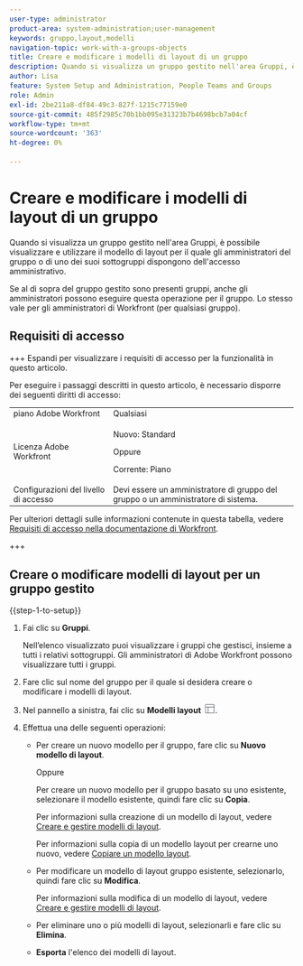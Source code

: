 ```yaml
---
user-type: administrator
product-area: system-administration;user-management
keywords: gruppo,layout,modelli
navigation-topic: work-with-a-groups-objects
title: Creare e modificare i modelli di layout di un gruppo
description: Quando si visualizza un gruppo gestito nell'area Gruppi, è possibile visualizzare e utilizzare il modello di layout per il quale gli amministratori del gruppo o di uno dei suoi sottogruppi dispongono dell'accesso amministrativo.
author: Lisa
feature: System Setup and Administration, People Teams and Groups
role: Admin
exl-id: 2be211a8-df84-49c3-827f-1215c77159e0
source-git-commit: 485f2985c70b1bb095e31323b7b4698bcb7a04cf
workflow-type: tm+mt
source-wordcount: '363'
ht-degree: 0%

---
```


# Creare e modificare i modelli di layout di un gruppo

Quando si visualizza un gruppo gestito nell&#39;area Gruppi, è possibile visualizzare e utilizzare il modello di layout per il quale gli amministratori del gruppo o di uno dei suoi sottogruppi dispongono dell&#39;accesso amministrativo.

Se al di sopra del gruppo gestito sono presenti gruppi, anche gli amministratori possono eseguire questa operazione per il gruppo. Lo stesso vale per gli amministratori di Workfront (per qualsiasi gruppo).

## Requisiti di accesso

+++ Espandi per visualizzare i requisiti di accesso per la funzionalità in questo articolo.

Per eseguire i passaggi descritti in questo articolo, è necessario disporre dei seguenti diritti di accesso:

<table style="table-layout:auto"> 
 <col> 
 <col> 
 <tbody> 
  <tr> 
   <td role="rowheader">piano Adobe Workfront</td> 
   <td>Qualsiasi</td> 
  </tr> 
  <tr> 
   <td role="rowheader">Licenza Adobe Workfront</td>
   <td><p>Nuovo: Standard</p>
       <p>Oppure</p>
       <p>Corrente: Piano</p></td>
  <tr> 
   <td role="rowheader">Configurazioni del livello di accesso</td> 
   <td>Devi essere un amministratore di gruppo del gruppo o un amministratore di sistema.</td>
  </tr>
  </tr> 
 </tbody> 
</table>

Per ulteriori dettagli sulle informazioni contenute in questa tabella, vedere [Requisiti di accesso nella documentazione di Workfront](/help/quicksilver/administration-and-setup/add-users/access-levels-and-object-permissions/access-level-requirements-in-documentation.md).

+++

## Creare o modificare modelli di layout per un gruppo gestito

{{step-1-to-setup}}

1. Fai clic su **Gruppi**.

   Nell’elenco visualizzato puoi visualizzare i gruppi che gestisci, insieme a tutti i relativi sottogruppi. Gli amministratori di Adobe Workfront possono visualizzare tutti i gruppi.

1. Fare clic sul nome del gruppo per il quale si desidera creare o modificare i modelli di layout.
1. Nel pannello a sinistra, fai clic su **Modelli layout** ![Icona Modelli layout](assets/layout-templates-icon.png).

1. Effettua una delle seguenti operazioni:

   * Per creare un nuovo modello per il gruppo, fare clic su **Nuovo modello di layout**.

     Oppure

     Per creare un nuovo modello per il gruppo basato su uno esistente, selezionare il modello esistente, quindi fare clic su **Copia**.

     Per informazioni sulla creazione di un modello di layout, vedere [Creare e gestire modelli di layout](../../../administration-and-setup/customize-workfront/use-layout-templates/create-and-manage-layout-templates.md).

     Per informazioni sulla copia di un modello layout per crearne uno nuovo, vedere [Copiare un modello layout](../../../administration-and-setup/customize-workfront/use-layout-templates/copy-a-layout-template.md).

   * Per modificare un modello di layout gruppo esistente, selezionarlo, quindi fare clic su **Modifica**.

     Per informazioni sulla modifica di un modello di layout, vedere [Creare e gestire modelli di layout](../../../administration-and-setup/customize-workfront/use-layout-templates/create-and-manage-layout-templates.md).

   * Per eliminare uno o più modelli di layout, selezionarli e fare clic su **Elimina**.
   * **Esporta** l&#39;elenco dei modelli di layout.
